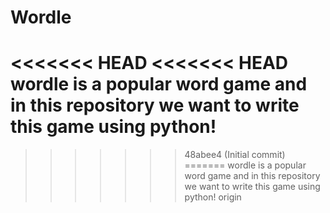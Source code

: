 # Wordle
<<<<<<< HEAD
<<<<<<< HEAD
wordle is a popular word game and in this repository we want to write this game using python!
=======
>>>>>>> 48abee4 (Initial commit)
=======
wordle is a popular word game and in this repository we want to write this game using python!
>>>>>>> origin
